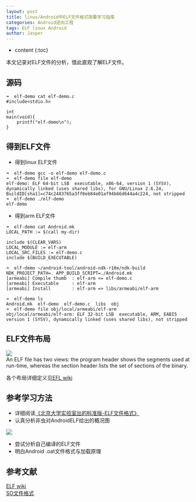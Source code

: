 ```yaml
---
layout: post
title: linux/Android中ELF文件格式简要学习指南
categories: Android逆向工程
tags: ELF linux Android
author: Jasper
---
```


* content
{:toc}



本文记录对ELF文件的分析，借此直观了解ELF文件。

## 源码

```
➜  elf-demo cat elf-demo.c 
#include<stdio.h>

int
main(void){
	printf("elf-demo\n");
}
```

## 得到ELF文件

- 得到linux ELF文件

```
➜  elf-demo gcc -o elf-demo elf-demo.c 
➜  elf-demo file elf-demo
elf-demo: ELF 64-bit LSB  executable, x86-64, version 1 (SYSV), dynamically linked (uses shared libs), for GNU/Linux 2.6.24, BuildID[sha1]=c74c2483765a3ff0eb84e01af94b66d644a4c224, not stripped
➜  elf-demo ./elf-demo 
elf-demo
```

- 得到arm ELF文件

```
➜  elf-demo cat Android.mk
LOCAL_PATH := $(call my-dir)

include $(CLEAR_VARS)
LOCAL_MODULE := elf-arm 
LOCAL_SRC_FILES := elf-demo.c
include $(BUILD_EXECUTABLE)

➜  elf-demo ~/android-tool/android-ndk-r10e/ndk-build NDK_PROJECT_PATH=. APP_BUILD_SCRIPT=./Android.mk
[armeabi] Compile thumb  : elf-arm <= elf-demo.c
[armeabi] Executable     : elf-arm
[armeabi] Install        : elf-arm => libs/armeabi/elf-arm

➜  elf-demo ls
Android.mk  elf-demo  elf-demo.c  libs  obj
➜  elf-demo file obj/local/armeabi/elf-arm 
obj/local/armeabi/elf-arm: ELF 32-bit LSB  executable, ARM, EABI5 version 1 (SYSV), dynamically linked (uses shared libs), not stripped
```

## ELF文件布局

![](https://upload.wikimedia.org/wikipedia/commons/thumb/7/77/Elf-layout--en.svg/260px-Elf-layout--en.svg.png)  
An ELF file has two views: the program header shows the segments used at run-time, whereas the section header lists the set of sections of the binary.

各个布局详细定义见[EFL wiki](https://en.wikipedia.org/wiki/Executable_and_Linkable_Format#File_layout)

## 参考学习方法

- 详细阅读[《北京大学实验室出的标准版-ELF文件格式》](http://download.csdn.net/detail/jiangwei0910410003/9204051)
- 认真分析非虫对AndroidELF给出的概况图

![](http://img.blog.csdn.net/20151022180146951?watermark/2/text/aHR0cDovL2Jsb2cuY3Nkbi5uZXQv/font/5a6L5L2T/fontsize/400/fill/I0JBQkFCMA==/dissolve/70/gravity/Center)

- 尝试分析自己编译的ELF文件
- 明白Android .oat文件格式与加载原理

## 参考文献

[ELF wiki](https://en.wikipedia.org/wiki/Executable_and_Linkable_Format)  
[SO文件格式](http://blog.csdn.net/jiangwei0910410003/article/details/49336613/)  



